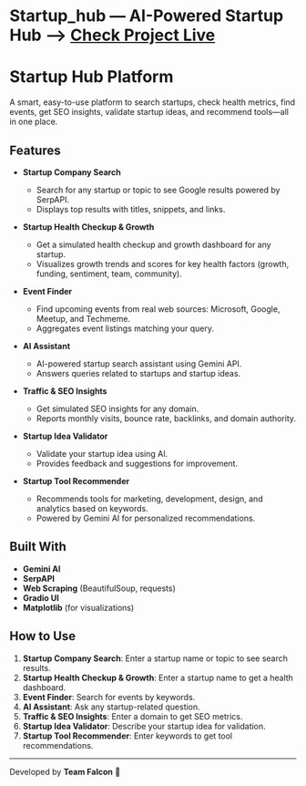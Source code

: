# Startup_hub  —  AI-Powered Startup Hub --> [Check Project Live](https://startup-hub.onrender.com)

# Startup Hub Platform

A smart, easy-to-use platform to search startups, check health metrics, find events, get SEO insights, validate startup ideas, and recommend tools—all in one place.

## Features

- **Startup Company Search**
  - Search for any startup or topic to see Google results powered by SerpAPI.
  - Displays top results with titles, snippets, and links.

- **Startup Health Checkup & Growth**
  - Get a simulated health checkup and growth dashboard for any startup.
  - Visualizes growth trends and scores for key health factors (growth, funding, sentiment, team, community).

- **Event Finder**
  - Find upcoming events from real web sources: Microsoft, Google, Meetup, and Techmeme.
  - Aggregates event listings matching your query.

- **AI Assistant**
  - AI-powered startup search assistant using Gemini API.
  - Answers queries related to startups and startup ideas.

- **Traffic & SEO Insights**
  - Get simulated SEO insights for any domain.
  - Reports monthly visits, bounce rate, backlinks, and domain authority.

- **Startup Idea Validator**
  - Validate your startup idea using AI.
  - Provides feedback and suggestions for improvement.

- **Startup Tool Recommender**
  - Recommends tools for marketing, development, design, and analytics based on keywords.
  - Powered by Gemini AI for personalized recommendations.

## Built With

- **Gemini AI**
- **SerpAPI**
- **Web Scraping** (BeautifulSoup, requests)
- **Gradio UI**
- **Matplotlib** (for visualizations)

## How to Use

1. **Startup Company Search**: Enter a startup name or topic to see search results.
2. **Startup Health Checkup & Growth**: Enter a startup name to get a health dashboard.
3. **Event Finder**: Search for events by keywords.
4. **AI Assistant**: Ask any startup-related question.
5. **Traffic & SEO Insights**: Enter a domain to get SEO metrics.
6. **Startup Idea Validator**: Describe your startup idea for validation.
7. **Startup Tool Recommender**: Enter keywords to get tool recommendations.

---

Developed by **Team Falcon** 🦅

